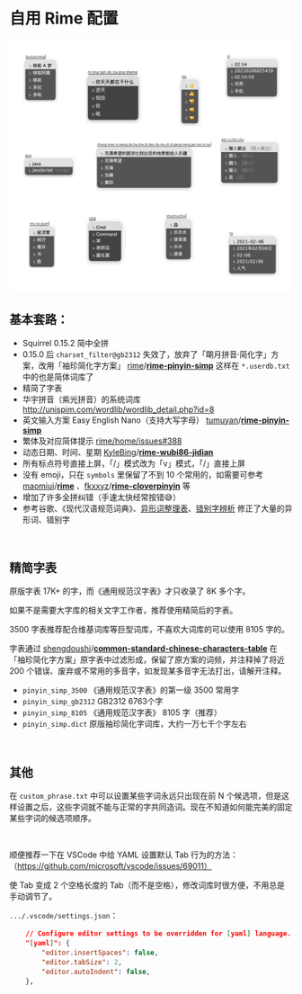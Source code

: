 # 自用 Rime 配置

![demo](./demo.jpg)



## 基本套路：

-   Squirrel 0.15.2 简中全拼
-   0.15.0 后  `charset_filter@gb2312` 失效了，放弃了「朙月拼音·简化字」方案，改用「袖珍简化字方案」 [rime](https://github.com/rime)/**[rime-pinyin-simp](https://github.com/rime/rime-pinyin-simp)**  这样在 `*.userdb.txt` 中的也是简体词库了
-   精简了字表
-   华宇拼音（紫光拼音）的系统词库 http://unispim.com/wordlib/wordlib_detail.php?id=8
-   英文输入方案 Easy English Nano（支持大写字母）     [tumuyan](https://github.com/tumuyan)/**[rime-pinyin-simp](https://github.com/tumuyan/rime-pinyin-simp)**  
-   繁体及对应简体提示 [rime/home/issues#388](https://github.com/rime/home/issues/388#issuecomment-504572224) 
-   动态日期、时间、星期 [KyleBing](https://github.com/KyleBing)/**[rime-wubi86-jidian](https://github.com/KyleBing/rime-wubi86-jidian)**
-   所有标点符号直接上屏，「/」模式改为「v」模式，「/」直接上屏
-   没有 emoji，只在 `symbols` 里保留了不到 10 个常用的，如需要可参考 [maomiui](https://github.com/maomiui)/**[rime](https://github.com/maomiui/rime)** 、[fkxxyz](https://github.com/fkxxyz)/**[rime-cloverpinyin](https://github.com/fkxxyz/rime-cloverpinyin)** 等
-   增加了许多全拼纠错（手速太快经常按错😅）
-   参考谷歌、《现代汉语规范词典》、[异形词整理表](https://wucuozi.com/cuobiezi/yixingzi/)、[错别字辨析](https://wucuozi.com/bian/ ) 修正了大量的异形词、错别字

<br>

## 精简字表

原版字表 17K+ 的字，而《通用规范汉字表》才只收录了 8K 多个字。

如果不是需要大字库的相关文字工作者，推荐使用精简后的字表。

3500 字表推荐配合维基词库等巨型词库，不喜欢大词库的可以使用 8105 字的。

字表通过 [shengdoushi](https://github.com/shengdoushi)/**[common-standard-chinese-characters-table](https://github.com/shengdoushi/common-standard-chinese-characters-table)** 在「袖珍简化字方案」原字表中过滤形成，保留了原方案的词频，并注释掉了将近 200 个错误、废弃或不常用的多音字，如发现某多音字无法打出，请解开注释。

-   `pinyin_simp_3500` 《通用规范汉字表》的第一级 3500 常用字
-   `pinyin_simp_gb2312` GB2312 6763个字
-   `pinyin_simp_8105` 《通用规范汉字表》 8105 字（推荐）
-   `pinyin_simp.dict` 原版袖珍简化字词库，大约一万七千个字左右

<br>

## 其他

在  `custom_phrase.txt` 中可以设置某些字词永远只出现在前 N 个候选项，但是这样设置之后，这些字词就不能与正常的字共同造词。现在不知道如何能完美的固定某些字词的候选项顺序。  

<br>

顺便推荐一下在 VSCode 中给 YAML 设置默认 Tab 行为的方法：（https://github.com/microsoft/vscode/issues/69011）

使 Tab 变成 2 个空格长度的 Tab（而不是空格），修改词库时很方便，不用总是手动调节了。

`.../.vscode/settings.json`：

```json
    // Configure editor settings to be overridden for [yaml] language.
	"[yaml]": {
		"editor.insertSpaces": false,
		"editor.tabSize": 2,
		"editor.autoIndent": false,
	},
```

